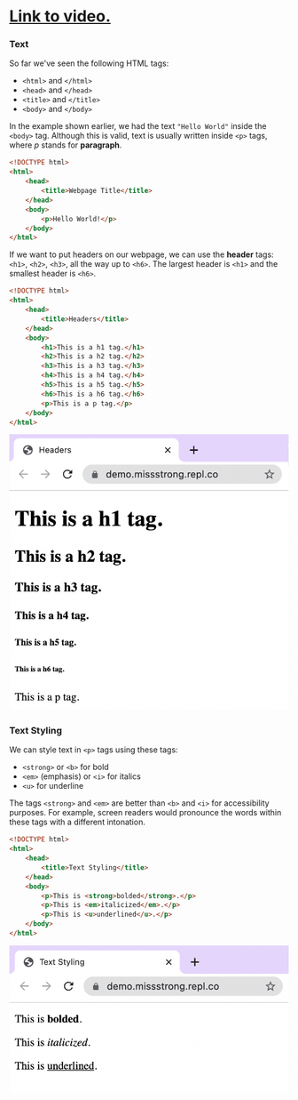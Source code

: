 # [Link to video.](https://www.youtube.com/watch?v=D2HnN9rD3Lg&list=PLVD25niNi0Bk1YWMw3RRMgqYjCRoZYisT)

### Text

So far we've seen the following HTML tags:
* `<html>` and `</html>`
* `<head>` and `</head>` 
* `<title>` and `</title>`
* `<body>` and `</body>`

In the example shown earlier, we had the text `"Hello World"` inside the `<body>` tag. Although this is valid, text is usually written inside `<p>` tags, where *p* stands for **paragraph**.


```html
<!DOCTYPE html>
<html>
    <head>
        <title>Webpage Title</title>
    </head>
    <body>
        <p>Hello World!</p>
    </body>
</html>
```

If we want to put headers on our webpage, we can use the **header** tags: `<h1>`, `<h2>`, `<h3>`, all the way up to `<h6>`. The largest header is `<h1>` and the smallest header is `<h6>`.
  
```html
<!DOCTYPE html>
<html>
    <head>
        <title>Headers</title>
    </head>
    <body>
        <h1>This is a h1 tag.</h1>
        <h2>This is a h2 tag.</h2>
        <h3>This is a h3 tag.</h3>
        <h4>This is a h4 tag.</h4>
        <h5>This is a h5 tag.</h5>
        <h6>This is a h6 tag.</h6>
        <p>This is a p tag.</p>
    </body>
</html>
```

![](../../Images/HTML_Headers.png)

### Text Styling

We can style text in `<p>` tags using these tags:
* `<strong>` or `<b>` for bold
* `<em>` (emphasis) or `<i>` for italics
* `<u>` for underline

The tags `<strong>` and `<em>` are better than `<b>` and `<i>` for accessibility purposes. For example, screen readers would pronounce the words within these tags with a different intonation.
  
```html
<!DOCTYPE html>
<html>
    <head>
        <title>Text Styling</title>
    </head>
    <body>
        <p>This is <strong>bolded</strong>.</p>
        <p>This is <em>italicized</em>.</p>
        <p>This is <u>underlined</u>.</p>
    </body>
</html>
```

![](../../Images/HTML_Text_Styling.png)
